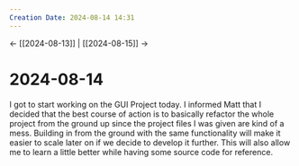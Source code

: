 ```yaml
---
Creation Date: 2024-08-14 14:31
---
```


<- [[2024-08-13]] | [[2024-08-15]]  ->

# 2024-08-14
I got to start working on the GUI Project today. I informed Matt that I decided that the best course of action is to basically refactor the whole project from the ground up since the project files I was given are kind of a mess. Building in from the ground with the same functionality will make it easier to scale later on if we decide to develop it further.  This will also allow me to learn a little better while having some source code for reference.